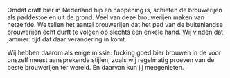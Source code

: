 Omdat craft bier in Nederland hip en happening is, schieten de brouwerijen als paddestoelen uit de grond.
Veel van deze brouwerijen maken van hetzelfde. We tellen het aantal brouwerijen dat het pad van de buitenlandse brouwerijen écht durft te volgen op slechts een enkele hand. Wij vinden dat jammer: tijd dat daar verandering in komt.

Wij hebben daarom als enige missie: fucking goed bier brouwen in de voor onszelf meest aansprekende stijlen, zoals wij regelmatig proeven van de beste brouwerijen ter wereld.
En daarvan kun jij meegenieten.
